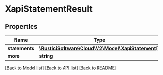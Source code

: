 # XapiStatementResult

## Properties
Name | Type | Description | Notes
------------ | ------------- | ------------- | -------------
**statements** | [**\RusticiSoftware\Cloud\V2\Model\XapiStatement[]**](XapiStatement.md) |  | 
**more** | **string** |  | [optional] 

[[Back to Model list]](../README.md#documentation-for-models) [[Back to API list]](../README.md#documentation-for-api-endpoints) [[Back to README]](../README.md)


